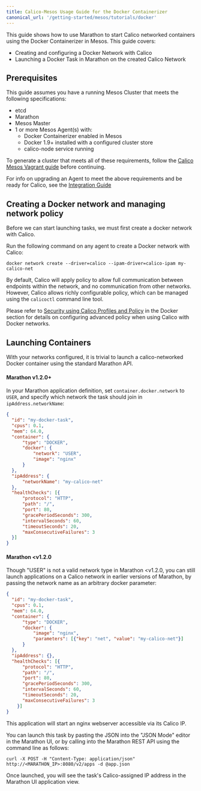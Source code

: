 ```yaml
---
title: Calico-Mesos Usage Guide for the Docker Containerizer
canonical_url: '/getting-started/mesos/tutorials/docker'
---
```


This guide shows how to use Marathon to start
Calico networked containers using the Docker
Containerizer in Mesos.  This guide covers:
-  Creating and configuring a Docker Network with Calico
-  Launching a Docker Task in Marathon on the created Calico Network

## Prerequisites
This guide assumes you have a running Mesos Cluster that meets the following specifications:

- etcd
- Marathon
- Mesos Master
- 1 or more Mesos Agent(s) with:
  - Docker Containerizer enabled in Mesos
  - Docker 1.9+ installed with a configured cluster store
  - calico-node service running

To generate a cluster that meets all of these requirements, follow the [Calico Mesos Vagrant guide]({{site.baseurl}}/{{page.version}}/getting-started/mesos/vagrant) before continuing.

For info on upgrading an Agent to meet the above requirements and be ready for Calico, see the [Integration Guide]({{site.baseurl}}/{{page.version}}/getting-started/mesos/installation/integration)


## Creating a Docker network and managing network policy

Before we can start launching tasks, we must first create a docker network with Calico.

Run the following command on any agent to create a Docker network with Calico:

```shell
docker network create --driver=calico --ipam-driver=calico-ipam my-calico-net
```

By default, Calico will apply policy to allow full communication between endpoints
within the network, and no  communication from other networks.  However,
Calico allows richly configurable policy, which can be managed using the `calicoctl`
command line tool.

Please refer to
[Security using Calico Profiles and Policy]({{site.baseurl}}/{{page.version}}/getting-started/docker/tutorials/security-using-calico-profiles-and-policy)
in the Docker section for details on configuring advanced policy when using
Calico with Docker networks.

## Launching Containers
With your networks configured, it is trivial to launch a calico-networked Docker container using the standard Marathon API.

#### Marathon v1.2.0+
In your Marathon application definition, set `container.docker.network` to `USER`, and specify which network the task should join in `ipAddress.networkName`:

```json
{
  "id": "my-docker-task",
  "cpus": 0.1,
  "mem": 64.0,
  "container": {
      "type": "DOCKER",
      "docker": {
          "network": "USER",
          "image": "nginx"
      }
  },
  "ipAddress": {
      "networkName": "my-calico-net"
  },
  "healthChecks": [{
      "protocol": "HTTP",
      "path": "/",
      "port": 80,
      "gracePeriodSeconds": 300,
      "intervalSeconds": 60,
      "timeoutSeconds": 20,
      "maxConsecutiveFailures": 3
  }]
}
```

#### Marathon <v1.2.0
Though "USER" is not a valid network type in Marathon <v1.2.0, you can still launch applications on a Calico network in earlier versions of Marathon, by passing the network name as an arbitrary docker parameter:

```json
{
  "id": "my-docker-task",
  "cpus": 0.1,
  "mem": 64.0,
  "container": {
      "type": "DOCKER",
      "docker": {
          "image": "nginx",
          "parameters": [{"key": "net", "value": "my-calico-net"}]
      }
  },
  "ipAddress": {},
  "healthChecks": [{
      "protocol": "HTTP",
      "path": "/",
      "port": 80,
      "gracePeriodSeconds": 300,
      "intervalSeconds": 60,
      "timeoutSeconds": 20,
      "maxConsecutiveFailures": 3
    }]
}
```

This application will start an nginx webserver accessible via its Calico IP.

You can launch this task by pasting the JSON into the "JSON Mode" editor in the Marathon UI, or by calling into the Marathon REST API
using the command line as follows:

	curl -X POST -H "Content-Type: application/json" http://<MARATHON_IP>:8080/v2/apps -d @app.json

Once launched, you will see the task's Calico-assigned IP address in the Marathon UI application view.

